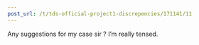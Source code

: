 ```yaml
---
post_url: /t/tds-official-project1-discrepencies/171141/11
---
```

Any suggestions for my case sir ? I’m really tensed.